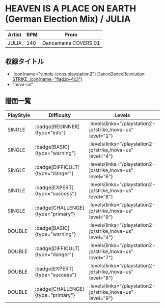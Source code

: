 # HEAVEN IS A PLACE ON EARTH (German Election Mix) / JULIA

|Artist|BPM|From|
|------|---|----|
|JULIA|140|Dancemania COVERS 01|

## 収録タイトル

- [:icon{name="simple-icons:playstation2"} DanceDanceRevolution STRIKE :icon{name="flag:jp-4x3"}](/playstation2-jp/strike)
- "nova-us"

## 譜面一覧

|PlayStyle|Difficulty|Levels|Notes|Movie|
|---------|----------|------|-----|-----|
|SINGLE| :badge[BEGINNER]{type="info"}| :levels{links="/playstation2-jp/strike,/nova-us" level="1"}|84/9||
|SINGLE| :badge[BASIC]{type="warning"}| :levels{links="/playstation2-jp/strike,/nova-us" level="4"}|155/18||
|SINGLE| :badge[DIFFICULT]{type="danger"}| :levels{links="/playstation2-jp/strike,/nova-us" level="6"}|227/17||
|SINGLE| :badge[EXPERT]{type="success"}| :levels{links="/playstation2-jp/strike,/nova-us" level="8"}|299/14||
|SINGLE| :badge[CHALLENGE]{type="primary"}| :levels{links="/playstation2-jp/strike,/nova-us" level="9"}|315/4||
|DOUBLE| :badge[BASIC]{type="warning"}| :levels{links="/playstation2-jp/strike,/nova-us" level="4"}|155/18||
|DOUBLE| :badge[DIFFICULT]{type="danger"}| :levels{links="/playstation2-jp/strike,/nova-us" level="7"}|226/17||
|DOUBLE| :badge[EXPERT]{type="success"}| :levels{links="/playstation2-jp/strike,/nova-us" level="8"}|304/12||
|DOUBLE| :badge[CHALLENGE]{type="primary"}| :levels{links="/playstation2-jp/strike,/nova-us" level="9"}|315/12||
